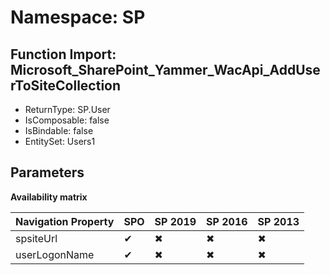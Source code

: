 # Namespace: SP

## Function Import: Microsoft_SharePoint_Yammer_WacApi_AddUserToSiteCollection

- ReturnType: SP.User
- IsComposable: false
- IsBindable: false
- EntitySet: Users1

## Parameters

**Availability matrix**

Navigation Property | SPO | SP 2019 | SP 2016 | SP 2013
----------|-----|---------|---------|--------
spsiteUrl | ✔ | ✖ | ✖ | ✖
userLogonName | ✔ | ✖ | ✖ | ✖
